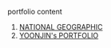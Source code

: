 portfolio
content
1. <a href="https://nmgvnm.github.io/Portfolio/NATIONAL_GEOGRAPHIC">NATIONAL GEOGRAPHIC</a>
2. <a href="https://nmgvnm.github.io/Portfolio/PORTFOLIO_template">YOONJIN's PORTFOLIO</a>
